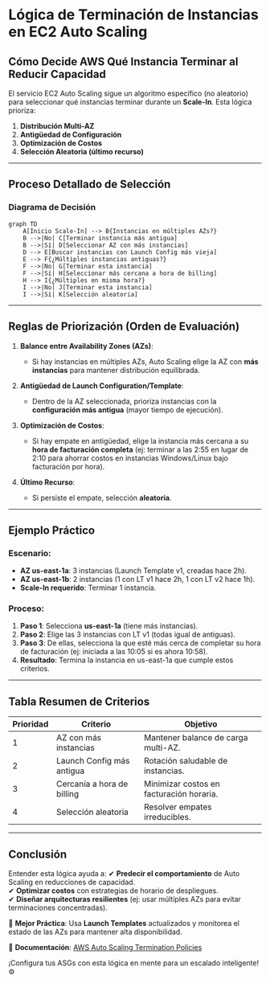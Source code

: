 # **Lógica de Terminación de Instancias en EC2 Auto Scaling**

## **Cómo Decide AWS Qué Instancia Terminar al Reducir Capacidad**

El servicio EC2 Auto Scaling sigue un algoritmo específico (no aleatorio) para seleccionar qué instancias terminar durante un **Scale-In**. Esta lógica prioriza:

1. **Distribución Multi-AZ**
2. **Antigüedad de Configuración**
3. **Optimización de Costos**
4. **Selección Aleatoria (último recurso)**

---

## **Proceso Detallado de Selección**
### **Diagrama de Decisión**
```mermaid
graph TD
    A[Inicio Scale-In] --> B{Instancias en múltiples AZs?}
    B -->|No| C[Terminar instancia más antigua]
    B -->|Sí| D[Seleccionar AZ con más instancias]
    D --> E[Buscar instancias con Launch Config más vieja]
    E --> F{¿Múltiples instancias antiguas?}
    F -->|No| G[Terminar esta instancia]
    F -->|Sí| H[Seleccionar más cercana a hora de billing]
    H --> I{¿Múltiples en misma hora?}
    I -->|No| J[Terminar esta instancia]
    I -->|Sí| K[Selección aleatoria]
```

---

## **Reglas de Priorización (Orden de Evaluación)**
1. **Balance entre Availability Zones (AZs)**:
   - Si hay instancias en múltiples AZs, Auto Scaling elige la AZ con **más instancias** para mantener distribución equilibrada.

2. **Antigüedad de Launch Configuration/Template**:
   - Dentro de la AZ seleccionada, prioriza instancias con la **configuración más antigua** (mayor tiempo de ejecución).

3. **Optimización de Costos**:
   - Si hay empate en antigüedad, elige la instancia más cercana a su **hora de facturación completa** (ej: terminar a las 2:55 en lugar de 2:10 para ahorrar costos en instancias Windows/Linux bajo facturación por hora).

4. **Último Recurso**:
   - Si persiste el empate, selección **aleatoria**.

---

## **Ejemplo Práctico**
### **Escenario**:
- **AZ us-east-1a**: 3 instancias (Launch Template v1, creadas hace 2h).
- **AZ us-east-1b**: 2 instancias (1 con LT v1 hace 2h, 1 con LT v2 hace 1h).
- **Scale-In requerido**: Terminar 1 instancia.

### **Proceso**:
1. **Paso 1**: Selecciona **us-east-1a** (tiene más instancias).
2. **Paso 2**: Elige las 3 instancias con LT v1 (todas igual de antiguas).
3. **Paso 3**: De ellas, selecciona la que esté más cerca de completar su hora de facturación (ej: iniciada a las 10:05 si es ahora 10:58).
4. **Resultado**: Termina la instancia en us-east-1a que cumple estos criterios.

---

## **Tabla Resumen de Criterios**
| **Prioridad** | **Criterio**                     | **Objetivo**                                  |
|---------------|----------------------------------|---------------------------------------------|
| 1             | AZ con más instancias           | Mantener balance de carga multi-AZ.        |
| 2             | Launch Config más antigua       | Rotación saludable de instancias.          |
| 3             | Cercanía a hora de billing      | Minimizar costos en facturación horaria.   |
| 4             | Selección aleatoria             | Resolver empates irreducibles.             |

---

## **Conclusión**
Entender esta lógica ayuda a:
✔ **Predecir el comportamiento** de Auto Scaling en reducciones de capacidad.  
✔ **Optimizar costos** con estrategias de horario de despliegues.  
✔ **Diseñar arquitecturas resilientes** (ej: usar múltiples AZs para evitar terminaciones concentradas).  

📌 **Mejor Práctica**: Usa **Launch Templates** actualizados y monitorea el estado de las AZs para mantener alta disponibilidad.  

🔗 **Documentación**: [AWS Auto Scaling Termination Policies](https://docs.aws.amazon.com/autoscaling/ec2/userguide/ec2-auto-scaling-termination-policies.html)  

¡Configura tus ASGs con esta lógica en mente para un escalado inteligente! ⚙️
